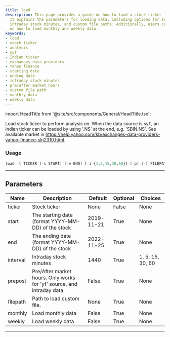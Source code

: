 ```yaml
---
title: load
description: This page provides a guide on how to load a stock ticker for analysis.
  It explains the parameters for loading data, including options for Indian tickers,
  intraday stock minutes, and custom file paths. Additionally, users can find information
  on how to load monthly and weekly data.
keywords:
- load
- stock ticker
- analysis
- syf
- Indian ticker
- exchanges data providers
- Yahoo finance
- starting date
- ending date
- intraday stock minutes
- pre/after market hours
- custom file path
- monthly data
- weekly data
---
```


import HeadTitle from '@site/src/components/General/HeadTitle.tsx';

<HeadTitle title="economy/qa/load - Reference | OpenBB Terminal Docs" />

Load stock ticker to perform analysis on. When the data source is syf', an Indian ticker can be loaded by using '.NS' at the end, e.g. 'SBIN.NS'. See available market in https://help.yahoo.com/kb/exchanges-data-providers-yahoo-finance-sln2310.html.

### Usage

```python
load -t TICKER [-s START] [-e END] [-i {1,5,15,30,60}] [-p] [-f FILEPATH] [-m] [-w] [-r {ytd,1y,2y,5y,6m}]
```

---

## Parameters

| Name | Description | Default | Optional | Choices |
| ---- | ----------- | ------- | -------- | ------- |
| ticker | Stock ticker | None | False | None |
| start | The starting date (format YYYY-MM-DD) of the stock | 2019-11-21 | True | None |
| end | The ending date (format YYYY-MM-DD) of the stock | 2022-11-25 | True | None |
| interval | Intraday stock minutes | 1440 | True | 1, 5, 15, 30, 60 |
| prepost | Pre/After market hours. Only works for 'yf' source, and intraday data | False | True | None |
| filepath | Path to load custom file. | None | True | None |
| monthly | Load monthly data | False | True | None |
| weekly | Load weekly data | False | True | None |
---
